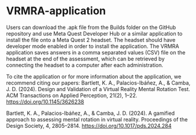 # VRMRA-application
Users can download the .apk file from the Builds folder on the GitHub repository and use Meta Quest Developer Hub or a similar application to install the file onto a Meta Quest 2 headset. The headset should have developer mode enabled in order to install the application. The VRMRA application saves answers in a comma separated values (CSV) file on the headset at the end of the assessment, which can be retrieved by connecting the headset to a computer after each administration. 

To cite the application or for more information about the application, we recommend citing our papers:
Bartlett, K. A., Palacios-Ibáñez, A., & Camba, J. D. (2024). Design and Validation of a Virtual Reality Mental Rotation Test. ACM Transactions on Applied Perception, 21(2), 1–22. https://doi.org/10.1145/3626238

Bartlett, K. A., Palacios-Ibáñez, A., & Camba, J. D. (2024). A gamified approach to assessing mental rotation in virtual reality. Proceedings of the Design Society, 4, 2805–2814. https://doi.org/10.1017/pds.2024.284
